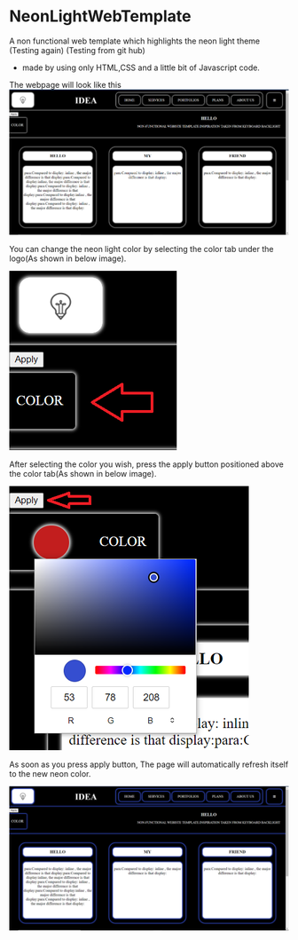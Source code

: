 # NeonLightWebTemplate

A non functional web template which highlights the neon light theme 
(Testing again) (Testing from git hub)
- made by using only HTML,CSS and a little bit of Javascript code.

The webpage will look like this
![Web Template](/assets/images/webtemplate.png)


You can change the neon light color by selecting the color tab under the logo(As shown in below image).

![Color select](/assets/images/color1.png)

After selecting the color you wish, press the apply button positioned above the color tab(As shown in below image).

![Color Apply](/assets/images/color2.png)

As soon as you press apply button, The page will automatically refresh itself to the new neon color.

![Final Web Template](/assets/images/webtemplate2.png)
